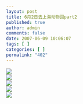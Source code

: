 ```yaml
---
layout: post
title: 6月2日去上海动物园part2
published: true
author: admin
comments: false
date: 2007-06-09 10:06:07
tags: [ ]
categories: [ ]
permalink: "402"
---
```

![][1]  
![][2]  
![][3]  
![][4]  
![][5]

 [1]: http://xujianian.com/jx/blog/UploadFiles/2007-6/69235403.jpg
 [2]: http://xujianian.com/jx/blog/UploadFiles/2007-6/69469357.jpg
 [3]: http://xujianian.com/jx/blog/UploadFiles/2007-6/69728634.jpg
 [4]: http://xujianian.com/jx/blog/UploadFiles/2007-6/69784005.jpg
 [5]: http://xujianian.com/jx/blog/UploadFiles/2007-6/69347683.jpg